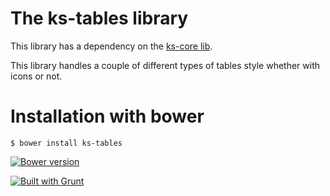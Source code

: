 The ks-tables library
=======

This library has a dependency on the [ks-core lib](https://github.com/ks-frontend/ks-core).

This library handles a couple of different types of tables style whether with icons or not.

# Installation with bower

```console
$ bower install ks-tables
```
[![Bower version](https://badge.fury.io/bo/ks-tables.svg)](http://badge.fury.io/bo/ks-tables)

[![Built with Grunt](https://cdn.gruntjs.com/builtwith.png)](http://gruntjs.com/)
